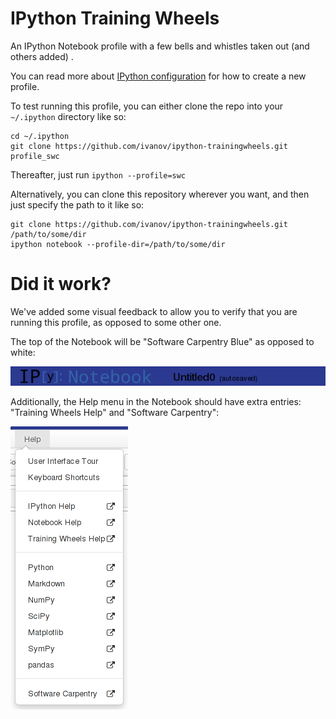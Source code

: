 # IPython Training Wheels

An IPython Notebook profile with a few bells and whistles taken out (and others added) .

You can read more about [IPython configuration](http://ipython.org/ipython-doc/dev/config/intro.html) for how to create a new profile.


To test running this profile, you can either clone the repo into your `~/.ipython` directory like so:

    cd ~/.ipython
    git clone https://github.com/ivanov/ipython-trainingwheels.git profile_swc


Thereafter, just run `ipython --profile=swc`

Alternatively, you can clone this repository wherever you want, and then just specify the path to it like so:

    git clone https://github.com/ivanov/ipython-trainingwheels.git /path/to/some/dir
    ipython notebook --profile-dir=/path/to/some/dir


# Did it work?

We've added some visual feedback to allow you to verify that you are running
this profile, as opposed to some other one. 

The top of the Notebook will be "Software Carpentry Blue" as opposed to white:

![](/images/header.png)

Additionally, the Help menu in the Notebook should have extra entries:
"Training Wheels Help" and "Software Carpentry":

![](/images/help_menu.png)
